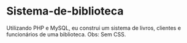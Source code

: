 # Sistema-de-biblioteca
Utilizando PHP e MySQL, eu construi um sistema de livros, clientes e funcionários de uma biblioteca. Obs: Sem CSS.

